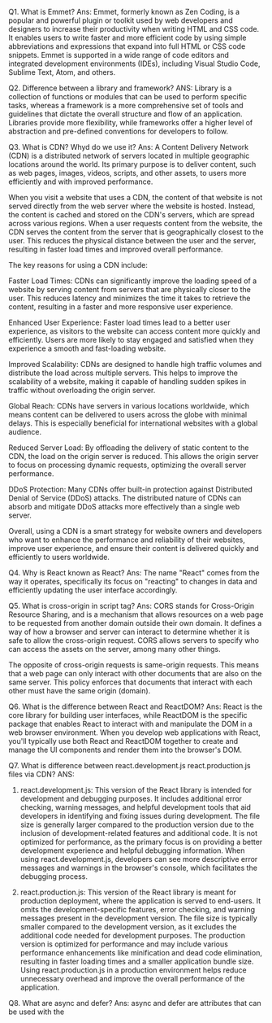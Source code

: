 Q1. What is Emmet?
Ans: Emmet, formerly known as Zen Coding, is a popular and powerful plugin or toolkit used by web developers and designers to increase their productivity when writing HTML and CSS code. It enables users to write faster and more efficient code by using simple abbreviations and expressions that expand into full HTML or CSS code snippets.
Emmet is supported in a wide range of code editors and integrated development environments (IDEs), including Visual Studio Code, Sublime Text, Atom, and others. 

Q2. Difference between a library and framework?
ANS: Library is a collection of functions or modules that can be used to perform specific tasks, whereas a framework is a more comprehensive set of tools and guidelines that dictate the overall structure and flow of an application. Libraries provide more flexibility, while frameworks offer a higher level of abstraction and pre-defined conventions for developers to follow.

Q3. What is CDN? Whyd do we use it?
Ans: A Content Delivery Network (CDN) is a distributed network of servers located in multiple geographic locations around the world. Its primary purpose is to deliver content, such as web pages, images, videos, scripts, and other assets, to users more efficiently and with improved performance.

When you visit a website that uses a CDN, the content of that website is not served directly from the web server where the website is hosted. Instead, the content is cached and stored on the CDN's servers, which are spread across various regions. When a user requests content from the website, the CDN serves the content from the server that is geographically closest to the user. This reduces the physical distance between the user and the server, resulting in faster load times and improved overall performance.

The key reasons for using a CDN include:

Faster Load Times: CDNs can significantly improve the loading speed of a website by serving content from servers that are physically closer to the user. This reduces latency and minimizes the time it takes to retrieve the content, resulting in a faster and more responsive user experience.

Enhanced User Experience: Faster load times lead to a better user experience, as visitors to the website can access content more quickly and efficiently. Users are more likely to stay engaged and satisfied when they experience a smooth and fast-loading website.

Improved Scalability: CDNs are designed to handle high traffic volumes and distribute the load across multiple servers. This helps to improve the scalability of a website, making it capable of handling sudden spikes in traffic without overloading the origin server.

Global Reach: CDNs have servers in various locations worldwide, which means content can be delivered to users across the globe with minimal delays. This is especially beneficial for international websites with a global audience.

Reduced Server Load: By offloading the delivery of static content to the CDN, the load on the origin server is reduced. This allows the origin server to focus on processing dynamic requests, optimizing the overall server performance.

DDoS Protection: Many CDNs offer built-in protection against Distributed Denial of Service (DDoS) attacks. The distributed nature of CDNs can absorb and mitigate DDoS attacks more effectively than a single web server.

Overall, using a CDN is a smart strategy for website owners and developers who want to enhance the performance and reliability of their websites, improve user experience, and ensure their content is delivered quickly and efficiently to users worldwide.

Q4. Why is React known as React?
Ans: The name "React" comes from the way it operates, specifically its focus on "reacting" to changes in data and efficiently updating the user interface accordingly.

Q5. What is cross-origin in script tag?
Ans: CORS stands for Cross-Origin Resource Sharing, and is a mechanism that allows resources on a web page to be requested from another domain outside their own domain. It defines a way of how a browser and server can interact to determine whether it is safe to allow the cross-origin request. CORS allows servers to specify who can access the assets on the server, among many other things.

The opposite of cross-origin requests is same-origin requests. This means that a web page can only interact with other documents that are also on the same server. This policy enforces that documents that interact with each other must have the same origin (domain).

Q6. What is the difference between React and ReactDOM?
Ans: React is the core library for building user interfaces, while ReactDOM is the specific package that enables React to interact with and manipulate the DOM in a web browser environment. When you develop web applications with React, you'll typically use both React and ReactDOM together to create and manage the UI components and render them into the browser's DOM.

Q7. What is difference between react.development.js react.production.js files via CDN?
ANS: 
1. react.development.js:
This version of the React library is intended for development and debugging purposes.
It includes additional error checking, warning messages, and helpful development tools that aid developers in identifying and fixing issues during development.
The file size is generally larger compared to the production version due to the inclusion of development-related features and additional code.
It is not optimized for performance, as the primary focus is on providing a better development experience and helpful debugging information.
When using react.development.js, developers can see more descriptive error messages and warnings in the browser's console, which facilitates the debugging process.

2. react.production.js:
This version of the React library is meant for production deployment, where the application is served to end-users.
It omits the development-specific features, error checking, and warning messages present in the development version.
The file size is typically smaller compared to the development version, as it excludes the additional code needed for development purposes.
The production version is optimized for performance and may include various performance enhancements like minification and dead code elimination, resulting in faster loading times and a smaller application bundle size.
Using react.production.js in a production environment helps reduce unnecessary overhead and improve the overall performance of the application.

Q8. What are async and defer?
Ans: async and defer are attributes that can be used with the <script> tag in HTML to control the loading and execution of external JavaScript files.

ASYNC
When you include a script with the async attribute, the browser will begin downloading the script file immediately, but it will not block the parsing and rendering of the HTML document.
Once the script is downloaded, it will be executed asynchronously as soon as it is available, even if the HTML parsing is not yet complete.
It is important to note that the execution order of multiple async scripts is not guaranteed. Whichever script finishes downloading first will be executed first. This means that if one script depends on another, you may encounter issues if they are both marked as async.
Use async when the script is not dependent on other scripts or the page's content and can be executed independently.

DEFER
When you include a script with the defer attribute, the browser will also begin downloading the script file immediately, but unlike async, it will defer the script execution until after the HTML parsing is complete.
The defer attribute ensures that the scripts are executed in the order they appear in the HTML document, maintaining the dependency hierarchy. This means that the scripts will be executed in the order they are encountered in the HTML, regardless of their download completion order.
Use defer when the script relies on other scripts or the page's content and needs to be executed in a specific order.